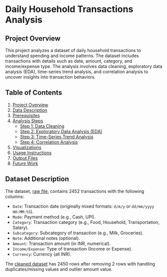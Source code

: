 # Daily Household Transactions Analysis

## Project Overview
This project analyzes a dataset of daily household transactions to understand spending and income patterns. The dataset includes transactions with details such as date, amount, category, and income/expense type. The analysis involves data cleaning, exploratory data analysis (EDA), time-series trend analysis, and correlation analysis to uncover insights into transaction behaviors.

## Table of Contents
1. [Project Overview](https://github.com/anmoljaincma/project_4_internship_unified_mentor?tab=readme-ov-file#project-overview)
2. [Data Description](https://github.com/anmoljaincma/project_4_internship_unified_mentor?tab=readme-ov-file#dataset-description)
3. [Prerequisites](#prerequisites)
4. [Analysis Steps](#analysis-steps)
   - [Step 1: Data Cleaning](#step-1-data-cleaning)
   - [Step 2: Exploratory Data Analysis (EDA)](#step-2-exploratory-data-analysis-eda)
   - [Step 3: Time-Series Trend Analysis](#step-3-time-series-trend-analysis)
   - [Step 4: Correlation Analysis](#step-4-correlation-analysis)
5. [Visualizations](#visualizations)
6. [Usage Instructions](#usage-instructions)
7. [Output Files](#output-files)
8. [Future Work](#future-work)

## Dataset Description
The dataset, [raw file](daily_transactions_raw_file.csv), contains 2452 transactions with the following columns:
- `Date`: Transaction date (originally mixed formats: `d/m/y` or `dd/mm/yyyy HH:MM:SS`).
- `Mode`: Payment method (e.g., Cash, UPI).
- `Category`: Transaction category (e.g., Food, Household, Transportation, Salary).
- `Subcategory`: Subcategory of transaction (e.g., Milk, Groceries).
- `Note`: Additional notes (optional).
- `Amount`: Transaction amount (in INR, numerical).
- `Income/Expense`: Type of transaction (Income or Expense).
- `Currency`: Currency (all INR).

The [cleaned dataset](cleaned_daily_transactions.csv) has 2450 rows after removing 2 rows with handling duplicates/missing values and outlier amount value.
